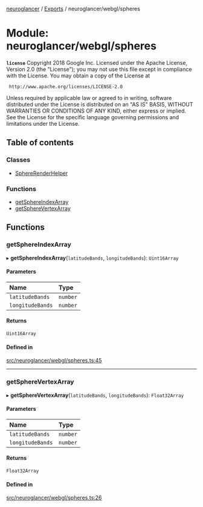 [neuroglancer](../README.md) / [Exports](../modules.md) / neuroglancer/webgl/spheres

# Module: neuroglancer/webgl/spheres

**`license`**
Copyright 2018 Google Inc.
Licensed under the Apache License, Version 2.0 (the "License");
you may not use this file except in compliance with the License.
You may obtain a copy of the License at

     http://www.apache.org/licenses/LICENSE-2.0

Unless required by applicable law or agreed to in writing, software
distributed under the License is distributed on an "AS IS" BASIS,
WITHOUT WARRANTIES OR CONDITIONS OF ANY KIND, either express or implied.
See the License for the specific language governing permissions and
limitations under the License.

## Table of contents

### Classes

- [SphereRenderHelper](../classes/neuroglancer_webgl_spheres.SphereRenderHelper.md)

### Functions

- [getSphereIndexArray](neuroglancer_webgl_spheres.md#getsphereindexarray)
- [getSphereVertexArray](neuroglancer_webgl_spheres.md#getspherevertexarray)

## Functions

### getSphereIndexArray

▸ **getSphereIndexArray**(`latitudeBands`, `longitudeBands`): `Uint16Array`

#### Parameters

| Name | Type |
| :------ | :------ |
| `latitudeBands` | `number` |
| `longitudeBands` | `number` |

#### Returns

`Uint16Array`

#### Defined in

[src/neuroglancer/webgl/spheres.ts:45](https://github.com/ActiveBrainAtlas2/neuroglancer/blob/034b457d/src/neuroglancer/webgl/spheres.ts#L45)

___

### getSphereVertexArray

▸ **getSphereVertexArray**(`latitudeBands`, `longitudeBands`): `Float32Array`

#### Parameters

| Name | Type |
| :------ | :------ |
| `latitudeBands` | `number` |
| `longitudeBands` | `number` |

#### Returns

`Float32Array`

#### Defined in

[src/neuroglancer/webgl/spheres.ts:26](https://github.com/ActiveBrainAtlas2/neuroglancer/blob/034b457d/src/neuroglancer/webgl/spheres.ts#L26)
